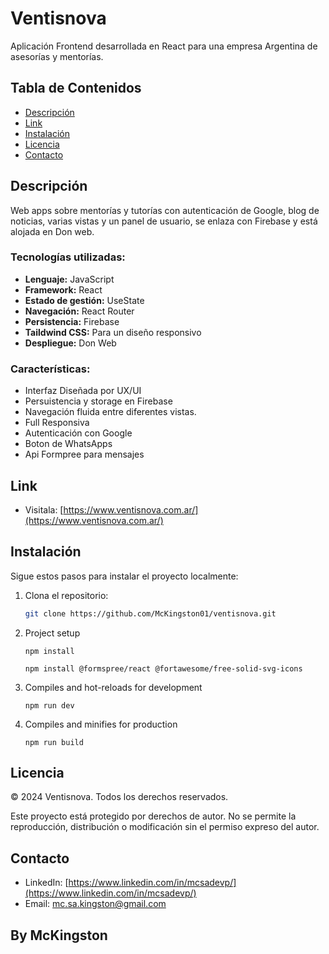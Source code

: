 
  # Ventisnova
Aplicación Frontend desarrollada en React para una empresa Argentina de asesorías y mentorías.

## Tabla de Contenidos

- [Descripción](#descripción)
- [Link](#link)
- [Instalación](#instalación)
- [Licencia](#licencia)
- [Contacto](#contacto)

## Descripción
Web apps  sobre mentorías y tutorías con autenticación de Google, blog  de noticias, varias vistas y un panel de usuario, se enlaza con Firebase y está alojada en Don web.  

### Tecnologías utilizadas:

- **Lenguaje:** JavaScript
- **Framework:** React
- **Estado de gestión:** UseState
- **Navegación:** React Router
- **Persistencia:** Firebase
- **Taildwind CSS:** Para un diseño responsivo
- **Despliegue:** Don Web

### Características:

- Interfaz Diseñada por UX/UI
- Persuistencia y storage en Firebase
- Navegación fluida entre diferentes vistas.
- Full Responsiva
- Autenticación con Google
- Boton de WhatsApps
- Api Formpree para mensajes


## Link 

- Visitala: [https://www.ventisnova.com.ar/](https://www.ventisnova.com.ar/)

## Instalación

Sigue estos pasos para instalar el proyecto localmente:

1. Clona el repositorio:
   ```bash
   git clone https://github.com/McKingston01/ventisnova.git

2. Project setup
    ```
    npm install
    ```

    ```
   npm install @formspree/react @fortawesome/free-solid-svg-icons
    ```
    
3. Compiles and hot-reloads for development
    ```
    npm run dev
    ```

4. Compiles and minifies for production
    ```
    npm run build
    ```

## Licencia
© 2024 Ventisnova. Todos los derechos reservados.

Este proyecto está protegido por derechos de autor. No se permite la reproducción, distribución o modificación sin el permiso expreso del autor.

## Contacto
- LinkedIn: [https://www.linkedin.com/in/mcsadevp/](https://www.linkedin.com/in/mcsadevp/)
- Email: mc.sa.kingston@gmail.com

## By McKingston

